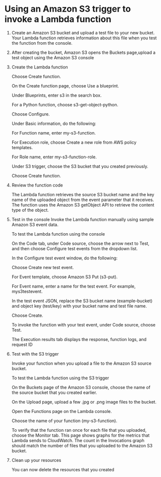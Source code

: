 # Using an Amazon S3 trigger to invoke a Lambda function

1) Create an Amazon S3 bucket and upload a test file to your new bucket. Your Lambda function retrieves   information about this file when you test the function from the console.

2) After creating the bucket, Amazon S3 opens the Buckets page,upload a test object using the Amazon S3 console

3) Create the Lambda function

     Choose Create function.

     On the Create function page, choose Use a blueprint.

     Under Blueprints, enter s3 in the search box.

     For a Python function, choose s3-get-object-python.

     Choose Configure.

     Under Basic information, do the following:

     For Function name, enter my-s3-function.

     For Execution role, choose Create a new role from AWS policy templates.
  
     For Role name, enter my-s3-function-role.

     Under S3 trigger, choose the S3 bucket that you created previously.

     Choose Create function.


 4) Review the function code

      The Lambda function retrieves the source S3 bucket name and the key name of the uploaded object from the event parameter that it receives. The function uses the Amazon S3 getObject API to retrieve the content type of the object.


5) Test in the console
      Invoke the Lambda function manually using sample Amazon S3 event data.

      To test the Lambda function using the console

      On the Code tab, under Code source, choose the arrow next to Test, and then choose Configure test events from the dropdown list.

      In the Configure test event window, do the following:

      Choose Create new test event.

      For Event template, choose Amazon S3 Put (s3-put).

      For Event name, enter a name for the test event. For example, mys3testevent.

      In the test event JSON, replace the S3 bucket name (example-bucket) and object key (test/key) with your bucket name and test file name.

      Choose Create.

      To invoke the function with your test event, under Code source, choose Test.

      The Execution results tab displays the response, function logs, and request ID


6) Test with the S3 trigger


      Invoke your function when you upload a file to the Amazon S3 source bucket.

      To test the Lambda function using the S3 trigger

      On the Buckets page of the Amazon S3 console, choose the name of the source bucket that you created earlier.

      On the Upload page, upload a few .jpg or .png image files to the bucket.

      Open the Functions page on the Lambda console.

      Choose the name of your function (my-s3-function).

      To verify that the function ran once for each file that you uploaded, choose the Monitor tab. This page shows graphs for the metrics that Lambda sends to CloudWatch. The count in the Invocations graph should match the number of files that you uploaded to the Amazon S3 bucket.


7) Clean up your resources
   
      You can now delete the resources that you created

